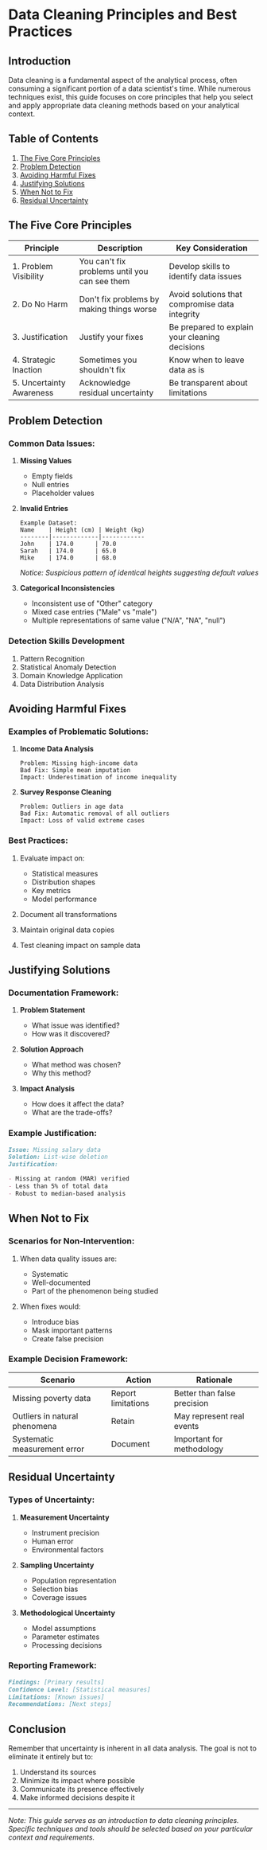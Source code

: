 # Data Cleaning Principles and Best Practices

## Introduction

Data cleaning is a fundamental aspect of the analytical process, often consuming a significant portion of a data scientist's time. While numerous techniques exist, this guide focuses on core principles that help you select and apply appropriate data cleaning methods based on your analytical context.

## Table of Contents

1. [The Five Core Principles](#the-five-core-principles)
2. [Problem Detection](#problem-detection)
3. [Avoiding Harmful Fixes](#avoiding-harmful-fixes)
4. [Justifying Solutions](#justifying-solutions)
5. [When Not to Fix](#when-not-to-fix)
6. [Residual Uncertainty](#residual-uncertainty)

## The Five Core Principles

| Principle                | Description                                   | Key Consideration                              |
| ------------------------ | --------------------------------------------- | ---------------------------------------------- |
| 1. Problem Visibility    | You can't fix problems until you can see them | Develop skills to identify data issues         |
| 2. Do No Harm            | Don't fix problems by making things worse     | Avoid solutions that compromise data integrity |
| 3. Justification         | Justify your fixes                            | Be prepared to explain your cleaning decisions |
| 4. Strategic Inaction    | Sometimes you shouldn't fix                   | Know when to leave data as is                  |
| 5. Uncertainty Awareness | Acknowledge residual uncertainty              | Be transparent about limitations               |

## Problem Detection

### Common Data Issues:

1. **Missing Values**

   - Empty fields
   - Null entries
   - Placeholder values

2. **Invalid Entries**

   ```
   Example Dataset:
   Name    | Height (cm) | Weight (kg)
   --------|-------------|------------
   John    | 174.0      | 70.0
   Sarah   | 174.0      | 65.0
   Mike    | 174.0      | 68.0
   ```

   _Notice: Suspicious pattern of identical heights suggesting default values_

3. **Categorical Inconsistencies**
   - Inconsistent use of "Other" category
   - Mixed case entries ("Male" vs "male")
   - Multiple representations of same value ("N/A", "NA", "null")

### Detection Skills Development

1. Pattern Recognition
2. Statistical Anomaly Detection
3. Domain Knowledge Application
4. Data Distribution Analysis

## Avoiding Harmful Fixes

### Examples of Problematic Solutions:

1. **Income Data Analysis**

   ```
   Problem: Missing high-income data
   Bad Fix: Simple mean imputation
   Impact: Underestimation of income inequality
   ```

2. **Survey Response Cleaning**
   ```
   Problem: Outliers in age data
   Bad Fix: Automatic removal of all outliers
   Impact: Loss of valid extreme cases
   ```

### Best Practices:

1. Evaluate impact on:

   - Statistical measures
   - Distribution shapes
   - Key metrics
   - Model performance

2. Document all transformations
3. Maintain original data copies
4. Test cleaning impact on sample data

## Justifying Solutions

### Documentation Framework:

1. **Problem Statement**

   - What issue was identified?
   - How was it discovered?

2. **Solution Approach**

   - What method was chosen?
   - Why this method?

3. **Impact Analysis**
   - How does it affect the data?
   - What are the trade-offs?

### Example Justification:

```markdown
Issue: Missing salary data
Solution: List-wise deletion
Justification:

- Missing at random (MAR) verified
- Less than 5% of total data
- Robust to median-based analysis
```

## When Not to Fix

### Scenarios for Non-Intervention:

1. When data quality issues are:

   - Systematic
   - Well-documented
   - Part of the phenomenon being studied

2. When fixes would:
   - Introduce bias
   - Mask important patterns
   - Create false precision

### Example Decision Framework:

| Scenario                      | Action             | Rationale                   |
| ----------------------------- | ------------------ | --------------------------- |
| Missing poverty data          | Report limitations | Better than false precision |
| Outliers in natural phenomena | Retain             | May represent real events   |
| Systematic measurement error  | Document           | Important for methodology   |

## Residual Uncertainty

### Types of Uncertainty:

1. **Measurement Uncertainty**

   - Instrument precision
   - Human error
   - Environmental factors

2. **Sampling Uncertainty**

   - Population representation
   - Selection bias
   - Coverage issues

3. **Methodological Uncertainty**
   - Model assumptions
   - Parameter estimates
   - Processing decisions

### Reporting Framework:

```markdown
Findings: [Primary results]
Confidence Level: [Statistical measures]
Limitations: [Known issues]
Recommendations: [Next steps]
```

## Conclusion

Remember that uncertainty is inherent in all data analysis. The goal is not to eliminate it entirely but to:

1. Understand its sources
2. Minimize its impact where possible
3. Communicate its presence effectively
4. Make informed decisions despite it

---

_Note: This guide serves as an introduction to data cleaning principles. Specific techniques and tools should be selected based on your particular context and requirements._
